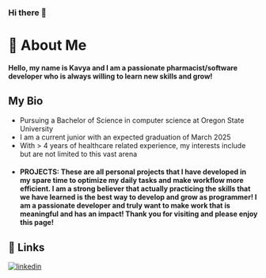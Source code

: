 ### Hi there 👋

# 🚀 About Me
#### Hello, my name is Kavya and I am a passionate pharmacist/software developer who is always willing to learn new skills and grow!

## My Bio
* Pursuing a Bachelor of Science in computer science at Oregon State University
* I am a current junior with an expected graduation of March 2025
* With > 4 years of healthcare related experience, my interests include but are not limited to this vast arena
* #### PROJECTS: These are all personal projects that I have developed in my spare time to optimize my daily tasks and make workflow more efficient. I am a strong believer that actually practicing the skills that we have learned is the best way to develop and grow as programmer! I am a passionate developer and truly want to make work that is meaningful and has an impact! Thank you for visiting and please enjoy this page!




## 🔗 Links

[![linkedin](https://img.shields.io/badge/linkedin-0A66C2?style=for-the-badge&logo=linkedin&logoColor=white)](https://www.linkedin.com/in/kavya-kolavasi-8a32bb271/)


